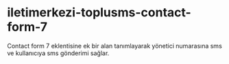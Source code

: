 # iletimerkezi-toplusms-contact-form-7
Contact form 7 eklentisine ek bir alan tanımlayarak yönetici numarasına sms ve kullanıcıya sms gönderimi sağlar.

 
